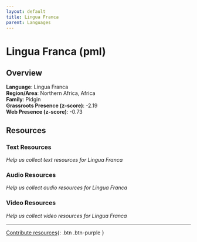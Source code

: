 ```yaml
---
layout: default
title: Lingua Franca
parent: Languages
---
```


# Lingua Franca (pml)

## Overview

**Language**: Lingua Franca  
**Region/Area**: Northern Africa, Africa  
**Family**: Pidgin  
**Grassroots Presence (z-score)**: -2.19  
**Web Presence (z-score)**: -0.73  

## Resources

### Text Resources
*Help us collect text resources for Lingua Franca*

### Audio Resources
*Help us collect audio resources for Lingua Franca*

### Video Resources
*Help us collect video resources for Lingua Franca*

---

[Contribute resources](https://forms.office.com/e/1SfLJx3u1r){: .btn .btn-purple }
